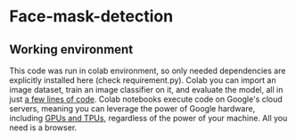 # Face-mask-detection


## Working environment

This code was run in colab environment, so only needed dependencies are explicitly installed here (check requirement.py). Colab you can import an image dataset, train an image classifier on it, and evaluate the model, all in just <a href="https://colab.research.google.com/github/tensorflow/docs/blob/master/site/en/tutorials/quickstart/beginner.ipynb">a few lines of code</a>. Colab notebooks execute code on Google's cloud servers, meaning you can leverage the power of Google hardware, including <a href="#using-accelerated-hardware">GPUs and TPUs</a>, regardless of the power of your machine. All you need is a browser.
